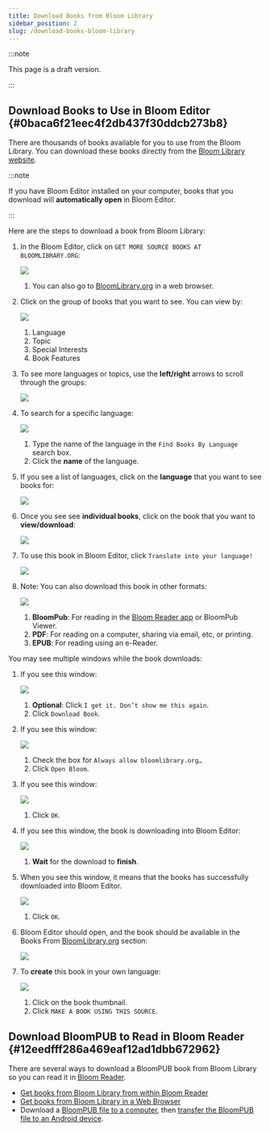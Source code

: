 ```yaml
---
title: Download Books from Bloom Library
sidebar_position: 2
slug: /download-books-bloom-library
---
```




:::note

This page is a draft version.

:::




## Download Books to Use in Bloom Editor {#0baca6f21eec4f2db437f30ddcb273b8}


There are thousands of books available for you to use from the Bloom Library. You can download these books directly from the [Bloom Library website](https://bloomlibrary.org/).


:::note

If you have Bloom Editor installed on your computer, books that you download will **automatically open** in Bloom Editor.

:::




Here are the steps to download a book from Bloom Library:

1. In the Bloom Editor, click on `GET MORE SOURCE BOOKS AT BLOOMLIBRARY.ORG`:

	![](./download-books-bloom-library.89455af6-9c97-4e88-a137-44815444d6d0.png)

	1. You can also go to [BloomLibrary.org](https://bloomlibrary.org/) in a web browser.
2. Click on the group of books that you want to see. You can view by:

	![](./download-books-bloom-library.fd0006c0-feae-4ce4-b590-2e79320d4972.png)

	1. Language
	2. Topic
	3. Special Interests
	4. Book Features
3. To see more languages or topics, use the **left/right** arrows to scroll through the groups:

	![](./download-books-bloom-library.b5cf273b-9388-4d1f-9e06-26af2b4e684a.png)

4. To search for a specific language:

	![](./download-books-bloom-library.067bfe49-82cf-4298-ad86-436269d5549e.png)

	1. Type the name of the language in the `Find Books By Language` search box.
	2. Click the **name** of the language.
5. If you see a list of languages, click on the **language** that you want to see books for:

	![](./download-books-bloom-library.baf111a6-9bbb-4f90-94ec-d29f7b3dfa69.png)

6. Once you see see **individual books**, click on the book that you want to **view/download**:

	![](./download-books-bloom-library.7000976b-0ee1-4851-aac6-311447c823d7.png)

7. To use this book in Bloom Editor, click `Translate into your language!`

	![](./download-books-bloom-library.d8b152f5-045f-492f-9690-f76698ae43e5.png)

8. Note: You can also download this book in other formats:

	![](./download-books-bloom-library.172fc141-a84a-4d55-8798-fd7a5e7e71c1.png)

	1. **BloomPub**: For reading in the [Bloom Reader app](/download-books-bloom-library#12eedfff286a469eaf12ad1dbb672962) or BloomPub Viewer.
	2. **PDF**: For reading on a computer, sharing via email, etc, or printing.
	3. **EPUB**: For reading using an e-Reader.

You may see multiple windows while the book downloads:

1. If you see this window:

	![](./download-books-bloom-library.31c5b28c-450c-4b8d-a7cd-008f69bcdc81.png)

	1. **Optional**: Click `I get it. Don’t show me this again`.
	2. Click `Download Book`.
2. If you see this window:

	![](./download-books-bloom-library.bfccc558-ffaf-4f46-9217-6567c63c4f28.png)

	1. Check the box for `Always allow bloomlibrary.org…`
	2. Click `Open Bloom`.
3. If you see this window:

	![](./download-books-bloom-library.f4ed18fe-76c9-461e-a443-8decae36cfee.png)

	1. Click `OK`.
4. If you see this window, the book is downloading into Bloom Editor:

	![](./download-books-bloom-library.956b3403-d401-463c-bb69-8eb02683e162.png)

	1. **Wait** for the download to **finish**.
5. When you see this window, it means that the books has successfully downloaded into Bloom Editor.

	![](./download-books-bloom-library.ea641271-ea82-4c15-a103-a28d377e87a0.png)

	1. Click `OK`.
6. Bloom Editor should open, and the book should be available in the Books From [BloomLibrary.org](http://bloomlibrary.org/) section:

	![](./download-books-bloom-library.32e9a25f-467c-478b-8e04-c068a9a5d1aa.png)

7. To **create** this book in your own language:

	![](./download-books-bloom-library.a67e06fc-d35a-46b9-b0f8-8e73d1f9af74.png)

	1. Click on the book thumbnail.
	2. Click `MAKE A BOOK USING THIS SOURCE`.

## Download BloomPUB to Read in Bloom Reader {#12eedfff286a469eaf12ad1dbb672962}


There are several ways to download a BloomPUB book from Bloom Library so you can read it in [Bloom Reader](/about-bloom-reader).

- [Get books from Bloom Library from within Bloom Reader](/get-books-bloom-reader#3e3abed99e5042d8a0570f79c42a31e4)
- [Get books from Bloom Library in a Web Browser](/get-books-bloom-reader#0c2e2d830dcd4b769af3d29c24ac0e3c)
- Download a [BloomPUB file to a computer](/download-books-bloom-library#888bb607ed0b4794b6b50137ee88017e), then [transfer the BloomPUB file to an Android device](/get-books-bloom-reader#e35d8c2330514305aa5622eebaeb57b4).
